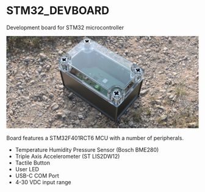 # STM32_DEVBOARD
Development board for STM32 microcontroller

![Render of Board in Enclosure](./images/render1.png)

Board features a STM32F401RCT6 MCU with a number of peripherals.
- Temperature Humidity Pressure Sensor (Bosch BME280)
- Triple Axis Accelerometer (ST LIS2DW12)
- Tactile Button
- User LED
- USB-C COM Port
- 4-30 VDC input range
